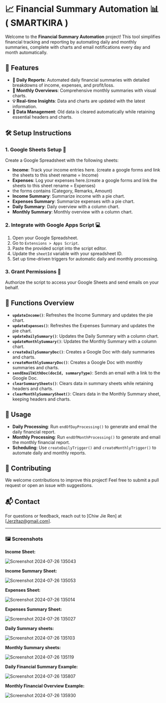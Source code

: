 # 📈 Financial Summary Automation 📊( SMARTKIRA )

Welcome to the **Financial Summary Automation** project! This tool simplifies financial tracking and reporting by automating daily and monthly summaries, complete with charts and email notifications every day and month automatically.

## 🌟 Features

- **📅 Daily Reports**: Automated daily financial summaries with detailed breakdowns of income, expenses, and profit/loss.
- **📆 Monthly Overviews**: Comprehensive monthly summaries with visual charts.
- **💡 Real-time Insights**: Data and charts are updated with the latest information.
- **🧹 Data Management**: Old data is cleared automatically while retaining essential headers and charts.

## 🛠 Setup Instructions

### 1. Google Sheets Setup 📝

Create a Google Spreadsheet with the following sheets:

- **Income**: Track your income entries here. (create a google forms and link the sheets to this sheet rename = Income)
- **Expenses**: Log your expenses here.(create a google forms and link the sheets to this sheet rename = Expenses)
- the forms contains (Category, Remarks, Amount)
- **Income Summary**: Summarize income with a pie chart.
- **Expenses Summary**: Summarize expenses with a pie chart.
- **Daily Summary**: Daily overview with a column chart.
- **Monthly Summary**: Monthly overview with a column chart.

### 2. Integrate with Google Apps Script 💻

1. Open your Google Spreadsheet.
2. Go to `Extensions > Apps Script`.
3. Paste the provided script into the script editor.
4. Update the `sheetId` variable with your spreadsheet ID.
5. Set up time-driven triggers for automatic daily and monthly processing.

### 3. Grant Permissions 🔐

Authorize the script to access your Google Sheets and send emails on your behalf.

## 🚀 Functions Overview

- **`updateIncome()`**: Refreshes the Income Summary and updates the pie chart.
- **`updateExpenses()`**: Refreshes the Expenses Summary and updates the pie chart.
- **`updateDailySummary()`**: Updates the Daily Summary with a column chart.
- **`updateMonthlySummary()`**: Updates the Monthly Summary with a column chart.
- **`createDailySummaryDoc()`**: Creates a Google Doc with daily summaries and charts.
- **`createMonthlySummaryDoc()`**: Creates a Google Doc with monthly summaries and charts.
- **`sendEmailWithDoc(docId, summaryType)`**: Sends an email with a link to the Google Doc.
- **`clearSummarySheets()`**: Clears data in summary sheets while retaining headers and charts.
- **`clearMonthlySummarySheet()`**: Clears data in the Monthly Summary sheet, keeping headers and charts.

## 🔄 Usage

- **Daily Processing**: Run `endOfDayProcessing()` to generate and email the daily financial report.
- **Monthly Processing**: Run `endOfMonthProcessing()` to generate and email the monthly financial report.
- **Scheduling**: Use `createDailyTrigger()` and `createMonthlyTrigger()` to automate daily and monthly reports.

## 🤝 Contributing

We welcome contributions to improve this project! Feel free to submit a pull request or open an issue with suggestions.

## 📬 Contact

For questions or feedback, reach out to [Chiw Jie Ren] at [Jerzltaz@gmail.com].

---

### 🖼️ Screenshots

**Income Sheet:**

![Screenshot 2024-07-26 135043](https://github.com/user-attachments/assets/f0eb3470-54f3-4dbc-9565-7cf65bca5fd8)

**Income Summary Sheet:**

![Screenshot 2024-07-26 135053](https://github.com/user-attachments/assets/a6c8d18b-8934-4e60-b99a-b204da6d6323)

**Expenses Sheet:**

![Screenshot 2024-07-26 135014](https://github.com/user-attachments/assets/62cbc89b-b279-4127-b141-2586c136d588)

**Expenses Summary Sheet:**

![Screenshot 2024-07-26 135027](https://github.com/user-attachments/assets/2bec3607-61ea-4fc6-895f-7109ea2797bc)

**Daily Summary sheets:**

![Screenshot 2024-07-26 135103](https://github.com/user-attachments/assets/fae331fd-e15d-4e57-a815-69e321b595e1)

**Monthly Summary sheets:**

![Screenshot 2024-07-26 135119](https://github.com/user-attachments/assets/0622d313-423d-4398-9caa-dee6b2de6e0b)

**Daily Financial Summary Example:**

![Screenshot 2024-07-26 135807](https://github.com/user-attachments/assets/640ca649-1d73-4ae0-9fd9-a66f607afbf8)

**Monthly Financial Overview Example:**

![Screenshot 2024-07-26 135930](https://github.com/user-attachments/assets/c2789057-52f7-4208-87ab-79b3ffdcafcb)

